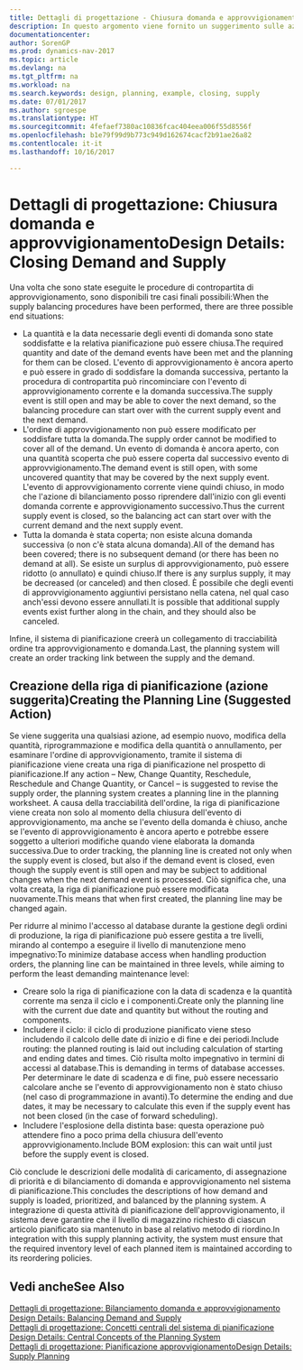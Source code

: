 ```yaml
---
title: Dettagli di progettazione - Chiusura domanda e approvvigionamento
description: In questo argomento viene fornito un suggerimento sulle azioni da eseguire dopo l'esecuzione delle procedure di contropartita di approvvigionamento.
documentationcenter: 
author: SorenGP
ms.prod: dynamics-nav-2017
ms.topic: article
ms.devlang: na
ms.tgt_pltfrm: na
ms.workload: na
ms.search.keywords: design, planning, example, closing, supply
ms.date: 07/01/2017
ms.author: sgroespe
ms.translationtype: HT
ms.sourcegitcommit: 4fefaef7380ac10836fcac404eea006f55d8556f
ms.openlocfilehash: b1e79f99d9b773c949d162674cacf2b91ae26a82
ms.contentlocale: it-it
ms.lasthandoff: 10/16/2017

---
```

# <a name="design-details-closing-demand-and-supply"></a><span data-ttu-id="a2bb2-103">Dettagli di progettazione: Chiusura domanda e approvvigionamento</span><span class="sxs-lookup"><span data-stu-id="a2bb2-103">Design Details: Closing Demand and Supply</span></span>
<span data-ttu-id="a2bb2-104">Una volta che sono state eseguite le procedure di contropartita di approvvigionamento, sono disponibili tre casi finali possibili:</span><span class="sxs-lookup"><span data-stu-id="a2bb2-104">When the supply balancing procedures have been performed, there are three possible end situations:</span></span>  
  
* <span data-ttu-id="a2bb2-105">La quantità e la data necessarie degli eventi di domanda sono state soddisfatte e la relativa pianificazione può essere chiusa.</span><span class="sxs-lookup"><span data-stu-id="a2bb2-105">The required quantity and date of the demand events have been met and the planning for them can be closed.</span></span> <span data-ttu-id="a2bb2-106">L'evento di approvvigionamento è ancora aperto e può essere in grado di soddisfare la domanda successiva, pertanto la procedura di contropartita può rincominciare con l'evento di approvvigionamento corrente e la domanda successiva.</span><span class="sxs-lookup"><span data-stu-id="a2bb2-106">The supply event is still open and may be able to cover the next demand, so the balancing procedure can start over with the current supply event and the next demand.</span></span>  
* <span data-ttu-id="a2bb2-107">L'ordine di approvvigionamento non può essere modificato per soddisfare tutta la domanda.</span><span class="sxs-lookup"><span data-stu-id="a2bb2-107">The supply order cannot be modified to cover all of the demand.</span></span> <span data-ttu-id="a2bb2-108">Un evento di domanda è ancora aperto, con una quantità scoperta che può essere coperta dal successivo evento di approvvigionamento.</span><span class="sxs-lookup"><span data-stu-id="a2bb2-108">The demand event is still open, with some uncovered quantity that may be covered by the next supply event.</span></span> <span data-ttu-id="a2bb2-109">L'evento di approvvigionamento corrente viene quindi chiuso, in modo che l'azione di bilanciamento posso riprendere dall'inizio con gli eventi domanda corrente e approvvigionamento successivo.</span><span class="sxs-lookup"><span data-stu-id="a2bb2-109">Thus the current supply event is closed, so the balancing act can start over with the current demand and the next supply event.</span></span>  
* <span data-ttu-id="a2bb2-110">Tutta la domanda è stata coperta; non esiste alcuna domanda successiva (o non c'è stata alcuna domanda).</span><span class="sxs-lookup"><span data-stu-id="a2bb2-110">All of the demand has been covered; there is no subsequent demand (or there has been no demand at all).</span></span> <span data-ttu-id="a2bb2-111">Se esiste un surplus di approvvigionamento, può essere ridotto (o annullato) e quindi chiuso.</span><span class="sxs-lookup"><span data-stu-id="a2bb2-111">If there is any surplus supply, it may be decreased (or canceled) and then closed.</span></span> <span data-ttu-id="a2bb2-112">È possibile che degli eventi di approvvigionamento aggiuntivi persistano nella catena, nel qual caso anch'essi devono essere annullati.</span><span class="sxs-lookup"><span data-stu-id="a2bb2-112">It is possible that additional supply events exist further along in the chain, and they should also be canceled.</span></span>  
  
<span data-ttu-id="a2bb2-113">Infine, il sistema di pianificazione creerà un collegamento di tracciabilità ordine tra approvvigionamento e domanda.</span><span class="sxs-lookup"><span data-stu-id="a2bb2-113">Last, the planning system will create an order tracking link between the supply and the demand.</span></span>  
  
## <a name="creating-the-planning-line-suggested-action"></a><span data-ttu-id="a2bb2-114">Creazione della riga di pianificazione (azione suggerita)</span><span class="sxs-lookup"><span data-stu-id="a2bb2-114">Creating the Planning Line (Suggested Action)</span></span>  
<span data-ttu-id="a2bb2-115">Se viene suggerita una qualsiasi azione, ad esempio nuovo, modifica della quantità, riprogrammazione e modifica della quantità o annullamento, per esaminare l'ordine di approvvigionamento, tramite il sistema di pianificazione viene creata una riga di pianificazione nel prospetto di pianificazione.</span><span class="sxs-lookup"><span data-stu-id="a2bb2-115">If any action – New, Change Quantity, Reschedule, Reschedule and Change Quantity, or Cancel – is suggested to revise the supply order, the planning system creates a planning line in the planning worksheet.</span></span> <span data-ttu-id="a2bb2-116">A causa della tracciabilità dell'ordine, la riga di pianificazione viene creata non solo al momento della chiusura dell'evento di approvvigionamento, ma anche se l'evento della domanda è chiuso, anche se l'evento di approvvigionamento è ancora aperto e potrebbe essere soggetto a ulteriori modifiche quando viene elaborata la domanda successiva.</span><span class="sxs-lookup"><span data-stu-id="a2bb2-116">Due to order tracking, the planning line is created not only when the supply event is closed, but also if the demand event is closed, even though the supply event is still open and may be subject to additional changes when the next demand event is processed.</span></span> <span data-ttu-id="a2bb2-117">Ciò significa che, una volta creata, la riga di pianificazione può essere modificata nuovamente.</span><span class="sxs-lookup"><span data-stu-id="a2bb2-117">This means that when first created, the planning line may be changed again.</span></span>  
  
<span data-ttu-id="a2bb2-118">Per ridurre al minimo l'accesso al database durante la gestione degli ordini di produzione, la riga di pianificazione può essere gestita a tre livelli, mirando al contempo a eseguire il livello di manutenzione meno impegnativo:</span><span class="sxs-lookup"><span data-stu-id="a2bb2-118">To minimize database access when handling production orders, the planning line can be maintained in three levels, while aiming to perform the least demanding maintenance level:</span></span>  
  
* <span data-ttu-id="a2bb2-119">Creare solo la riga di pianificazione con la data di scadenza e la quantità corrente ma senza il ciclo e i componenti.</span><span class="sxs-lookup"><span data-stu-id="a2bb2-119">Create only the planning line with the current due date and quantity but without the routing and components.</span></span>  
* <span data-ttu-id="a2bb2-120">Includere il ciclo: il ciclo di produzione pianificato viene steso includendo il calcolo delle date di inizio e di fine e dei periodi.</span><span class="sxs-lookup"><span data-stu-id="a2bb2-120">Include routing: the planned routing is laid out including calculation of starting and ending dates and times.</span></span> <span data-ttu-id="a2bb2-121">Ciò risulta molto impegnativo in termini di accessi al database.</span><span class="sxs-lookup"><span data-stu-id="a2bb2-121">This is demanding in terms of database accesses.</span></span> <span data-ttu-id="a2bb2-122">Per determinare le date di scadenza e di fine, può essere necessario calcolare anche se l'evento di approvvigionamento non è stato chiuso (nel caso di programmazione in avanti).</span><span class="sxs-lookup"><span data-stu-id="a2bb2-122">To determine the ending and due dates, it may be necessary to calculate this even if the supply event has not been closed (in the case of forward scheduling).</span></span>  
* <span data-ttu-id="a2bb2-123">Includere l'esplosione della distinta base: questa operazione può attendere fino a poco prima della chiusura dell'evento approvvigionamento.</span><span class="sxs-lookup"><span data-stu-id="a2bb2-123">Include BOM explosion: this can wait until just before the supply event is closed.</span></span>  
  
<span data-ttu-id="a2bb2-124">Ciò conclude le descrizioni delle modalità di caricamento, di assegnazione di priorità e di bilanciamento di domanda e approvvigionamento nel sistema di pianificazione.</span><span class="sxs-lookup"><span data-stu-id="a2bb2-124">This concludes the descriptions of how demand and supply is loaded, prioritized, and balanced by the planning system.</span></span> <span data-ttu-id="a2bb2-125">A integrazione di questa attività di pianificazione dell'approvvigionamento, il sistema deve garantire che il livello di magazzino richiesto di ciascun articolo pianificato sia mantenuto in base al relativo metodo di riordino.</span><span class="sxs-lookup"><span data-stu-id="a2bb2-125">In integration with this supply planning activity, the system must ensure that the required inventory level of each planned item is maintained according to its reordering policies.</span></span>  
  
## <a name="see-also"></a><span data-ttu-id="a2bb2-126">Vedi anche</span><span class="sxs-lookup"><span data-stu-id="a2bb2-126">See Also</span></span>  
<span data-ttu-id="a2bb2-127">[Dettagli di progettazione: Bilanciamento domanda e approvvigionamento](design-details-balancing-demand-and-supply.md) </span><span class="sxs-lookup"><span data-stu-id="a2bb2-127">[Design Details: Balancing Demand and Supply](design-details-balancing-demand-and-supply.md) </span></span>  
<span data-ttu-id="a2bb2-128">[Dettagli di progettazione: Concetti centrali del sistema di pianificazione](design-details-central-concepts-of-the-planning-system.md) </span><span class="sxs-lookup"><span data-stu-id="a2bb2-128">[Design Details: Central Concepts of the Planning System](design-details-central-concepts-of-the-planning-system.md) </span></span>  
[<span data-ttu-id="a2bb2-129">Dettagli di progettazione: Pianificazione approvvigionamento</span><span class="sxs-lookup"><span data-stu-id="a2bb2-129">Design Details: Supply Planning</span></span>](design-details-supply-planning.md)

